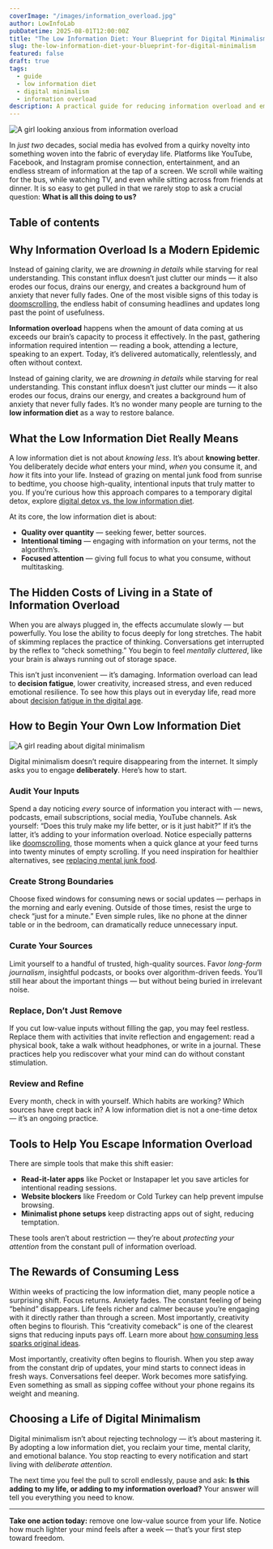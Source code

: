 ```yaml
---
coverImage: "/images/information_overload.jpg"
author: LowInfoLab
pubDatetime: 2025-08-01T12:00:00Z
title: "The Low Information Diet: Your Blueprint for Digital Minimalism"
slug: the-low-information-diet-your-blueprint-for-digital-minimalism
featured: false
draft: true
tags:
  - guide
  - low information diet
  - digital minimalism
  - information overload
description: A practical guide for reducing information overload and embracing digital minimalism.
---
```


![A girl looking anxious from information overload](@/assets/images/information_overload.jpg)

In _just two_ decades, social media has evolved from a quirky novelty into something woven into the fabric of everyday life. Platforms like YouTube, Facebook, and Instagram promise connection, entertainment, and an endless stream of information at the tap of a screen. We scroll while waiting for the bus, while watching TV, and even while sitting across from friends at dinner. It is so easy to get pulled in that we rarely stop to ask a crucial question: **What is all this doing to us?**

## Table of contents

## Why Information Overload Is a Modern Epidemic

Instead of gaining clarity, we are _drowning in details_ while starving for real understanding. This constant influx doesn’t just clutter our minds — it also erodes our focus, drains our energy, and creates a background hum of anxiety that never fully fades. One of the most visible signs of this today is [doomscrolling](../why-we-cant-stop-scrolling), the endless habit of consuming headlines and updates long past the point of usefulness.

**Information overload** happens when the amount of data coming at us exceeds our brain’s capacity to process it effectively. In the past, gathering information required intention — reading a book, attending a lecture, speaking to an expert. Today, it’s delivered automatically, relentlessly, and often without context.

Instead of gaining clarity, we are _drowning in details_ while starving for real understanding. This constant influx doesn’t just clutter our minds — it also erodes our focus, drains our energy, and creates a background hum of anxiety that never fully fades. It’s no wonder many people are turning to the **low information diet** as a way to restore balance.

## What the Low Information Diet Really Means

A low information diet is not about _knowing less_. It’s about **knowing better**. You deliberately decide _what_ enters your mind, _when_ you consume it, and _how_ it fits into your life. Instead of grazing on mental junk food from sunrise to bedtime, you choose high-quality, intentional inputs that truly matter to you. If you’re curious how this approach compares to a temporary digital detox, explore [digital detox vs. the low information diet](../posts/digital-detox-vs-low-information-diet).

At its core, the low information diet is about:

- **Quality over quantity** — seeking fewer, better sources.
- **Intentional timing** — engaging with information on your terms, not the algorithm’s.
- **Focused attention** — giving full focus to what you consume, without multitasking.

## The Hidden Costs of Living in a State of Information Overload

When you are always plugged in, the effects accumulate slowly — but powerfully. You lose the ability to focus deeply for long stretches. The habit of skimming replaces the practice of thinking. Conversations get interrupted by the reflex to “check something.” You begin to feel _mentally cluttered_, like your brain is always running out of storage space.

This isn’t just inconvenient — it’s damaging. Information overload can lead to **decision fatigue**, lower creativity, increased stress, and even reduced emotional resilience. To see how this plays out in everyday life, read more about [decision fatigue in the digital age](../posts/decision-fatigue-digital-age).

## How to Begin Your Own Low Information Diet

![A girl reading about digital minimalism](@/assets/images/digital_minimalism.jpg)

Digital minimalism doesn’t require disappearing from the internet. It simply asks you to engage **deliberately**. Here’s how to start.

### Audit Your Inputs

Spend a day noticing _every_ source of information you interact with — news, podcasts, email subscriptions, social media, YouTube channels. Ask yourself: “Does this truly make my life better, or is it just habit?” If it’s the latter, it’s adding to your information overload. Notice especially patterns like [doomscrolling](../posts/why-we-cant-stop-scrolling), those moments when a quick glance at your feed turns into twenty minutes of empty scrolling. If you need inspiration for healthier alternatives, see [replacing mental junk food](../posts/replacing-mental-junk-food).

### Create Strong Boundaries

Choose fixed windows for consuming news or social updates — perhaps in the morning and early evening. Outside of those times, resist the urge to check “just for a minute.” Even simple rules, like no phone at the dinner table or in the bedroom, can dramatically reduce unnecessary input.

### Curate Your Sources

Limit yourself to a handful of trusted, high-quality sources. Favor _long-form journalism_, insightful podcasts, or books over algorithm-driven feeds. You’ll still hear about the important things — but without being buried in irrelevant noise.

### Replace, Don’t Just Remove

If you cut low-value inputs without filling the gap, you may feel restless. Replace them with activities that invite reflection and engagement: read a physical book, take a walk without headphones, or write in a journal. These practices help you rediscover what your mind can do without constant stimulation.

### Review and Refine

Every month, check in with yourself. Which habits are working? Which sources have crept back in? A low information diet is not a one-time detox — it’s an ongoing practice.

## Tools to Help You Escape Information Overload

There are simple tools that make this shift easier:

- **Read-it-later apps** like Pocket or Instapaper let you save articles for intentional reading sessions.
- **Website blockers** like Freedom or Cold Turkey can help prevent impulse browsing.
- **Minimalist phone setups** keep distracting apps out of sight, reducing temptation.

These tools aren’t about restriction — they’re about _protecting your attention_ from the constant pull of information overload.

## The Rewards of Consuming Less

Within weeks of practicing the low information diet, many people notice a surprising shift. Focus returns. Anxiety fades. The constant feeling of being “behind” disappears. Life feels richer and calmer because you’re engaging with it directly rather than through a screen. Most importantly, creativity often begins to flourish. This “creativity comeback” is one of the clearest signs that reducing inputs pays off. Learn more about [how consuming less sparks original ideas](../posts/the-creativity-comeback).

Most importantly, creativity often begins to flourish. When you step away from the constant drip of updates, your mind starts to connect ideas in fresh ways. Conversations feel deeper. Work becomes more satisfying. Even something as small as sipping coffee without your phone regains its weight and meaning.

## Choosing a Life of Digital Minimalism

Digital minimalism isn’t about rejecting technology — it’s about mastering it. By adopting a low information diet, you reclaim your time, mental clarity, and emotional balance. You stop reacting to every notification and start living with _deliberate attention_.

The next time you feel the pull to scroll endlessly, pause and ask: **Is this adding to my life, or adding to my information overload?** Your answer will tell you everything you need to know.

---

**Take one action today:** remove one low-value source from your life. Notice how much lighter your mind feels after a week — that’s your first step toward freedom.

